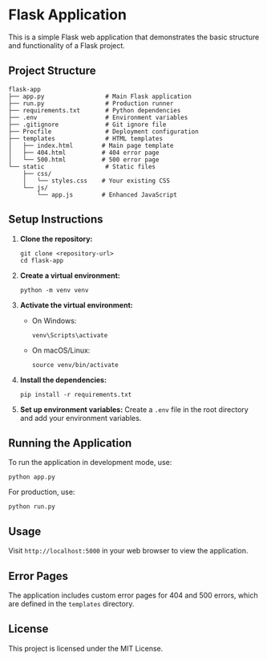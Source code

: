 # Flask Application

This is a simple Flask web application that demonstrates the basic structure and functionality of a Flask project.

## Project Structure

```
flask-app
├── app.py                 # Main Flask application
├── run.py                 # Production runner
├── requirements.txt       # Python dependencies
├── .env                   # Environment variables
├── .gitignore             # Git ignore file
├── Procfile               # Deployment configuration
├── templates              # HTML templates
│   ├── index.html        # Main page template
│   ├── 404.html          # 404 error page
│   └── 500.html          # 500 error page
└── static                 # Static files
    ├── css/
    │   └── styles.css    # Your existing CSS
    └── js/
        └── app.js        # Enhanced JavaScript
```

## Setup Instructions

1. **Clone the repository:**
   ```
   git clone <repository-url>
   cd flask-app
   ```

2. **Create a virtual environment:**
   ```
   python -m venv venv
   ```

3. **Activate the virtual environment:**
   - On Windows:
     ```
     venv\Scripts\activate
     ```
   - On macOS/Linux:
     ```
     source venv/bin/activate
     ```

4. **Install the dependencies:**
   ```
   pip install -r requirements.txt
   ```

5. **Set up environment variables:**
   Create a `.env` file in the root directory and add your environment variables.

## Running the Application

To run the application in development mode, use:

```
python app.py
```

For production, use:

```
python run.py
```

## Usage

Visit `http://localhost:5000` in your web browser to view the application. 

## Error Pages

The application includes custom error pages for 404 and 500 errors, which are defined in the `templates` directory.

## License

This project is licensed under the MIT License.